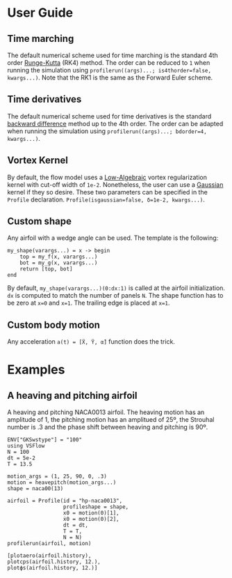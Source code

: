 # User Guide

## Time marching
The default numerical scheme used for time marching is the standard 4th order
[Runge-Kutta](https://en.wikipedia.org/wiki/Runge–Kutta_methods) (RK4) method.
The order can be reduced to `1` when running the simulation using
`profilerun((args)...; is4thorder=false, kwargs...)`.
Note that the RK1 is the same as the Forward Euler scheme.

## Time derivatives
The default numerical scheme used for time derivatives is the standard
[backward difference](https://en.wikipedia.org/wiki/Finite_difference_coefficient#Backward_finite_difference)
method up to the 4th order.
The order can be adapted when running the simulation using
`profilerun((args)...; bdorder=4, kwargs...)`.

## Vortex Kernel
By default, the flow model uses a [Low-Algebraic]() vortex regularization kernel
with cut-off width of `1e-2`.
Nonetheless, the user can use a [Gaussian]() kernel if they so desire.
These two parameters can be specified in the `Profile` declaration.
`Profile(isgaussian=false, δ=1e-2, kwargs...)`.


## Custom shape
Any airfoil with a wedge angle can be used.
The template is the following:
```
my_shape(varargs...) = x -> begin
    top = my_f(x, varargs...)
    bot = my_g(x, varargs...)
    return [top, bot]
end
```
By default, `my_shape(varargs...)(0:dx:1)` is called at the airfoil
initialization. `dx` is computed to match the number of panels `N`.
The shape function has to be zero at `x=0` and `x=1`.
The trailing edge is placed at `x=1`.

## Custom body motion
Any acceleration `a(t) = [Ẍ, Ÿ, α̈]` function does the trick.

# Examples

## A heaving and pitching airfoil
A heaving and pitching NACA0013 airfoil.
The heaving motion has an amplitude of 1, the pitching motion has an amplitued
of 25º, the Strouhal number is .3 and the
phase shift between heaving and pitching is 90º.

```@example
ENV["GKSwstype"] = "100"
using VSFlow
N = 100
dt = 5e-2
T = 13.5

motion_args = (1, 25, 90, 0, .3)
motion = heavepitch(motion_args...)
shape = naca00(13)

airfoil = Profile(id = "hp-naca0013",
                  profileshape = shape,
                  x0 = motion(0)[1],
                  ẋ0 = motion(0)[2],
                  dt = dt,
                  T = T,
                  N = N)
profilerun(airfoil, motion)

[plotaero(airfoil.history),
plotcps(airfoil.history, 12.),
plotϕs(airfoil.history, 12.)]
```
